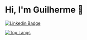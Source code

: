 # Hi, I'm Guilherme 👋

[![Linkedin Badge](https://img.shields.io/badge/-LinkedIn-blue?style=flat-square&logo=Linkedin&logoColor=white&link=https://www.linkedin.com/in/fagnerpsantos/)](https://www.linkedin.com/in/guilhermepimentelm0/)

[![Top Langs](https://github-readme-stats.vercel.app/api/top-langs/?username=GuiPM001&layout)](https://github.com/anuraghazra/github-readme-stats)
